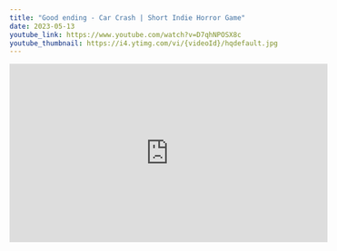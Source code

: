 ```yaml
---
title: "Good ending - Car Crash | Short Indie Horror Game"
date: 2023-05-13
youtube_link: https://www.youtube.com/watch?v=D7qhNPOSX8c
youtube_thumbnail: https://i4.ytimg.com/vi/{videoId}/hqdefault.jpg
---
```

<iframe width="560" height="315" src="https://www.youtube.com/embed/D7qhNPOSX8c" title="Good ending - Car Crash | Short Indie Horror Game" frameborder="0" allow="accelerometer; autoplay; clipboard-write; encrypted-media; gyroscope; picture-in-picture; web-share" allowfullscreen></iframe>

